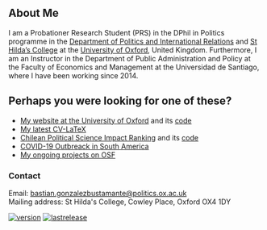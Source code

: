 ## About Me

I am a Probationer Research Student (PRS) in the DPhil in Politics programme in the [Department of Politics and International Relations](https://www.politics.ox.ac.uk/) and [St Hilda’s College](https://www.sthildas.ox.ac.uk/) at the [University of Oxford](http://www.ox.ac.uk/), United Kingdom. Furthermore, I am an Instructor in the Department of Public Administration and Policy at the Faculty of Economics and Management at the Universidad de Santiago, where I have been working since 2014.

## Perhaps you were looking for one of these?

- [My website at the University of Oxford](http://users.ox.ac.uk/~shil5311/) and its [code](https://github.com/bgonzalezbustamante/academic-kickstart)
- [My latest CV-LaTeX](https://github.com/bgonzalezbustamante/CV-LaTeX)
- [Chilean Political Science Impact Ranking](http://users.ox.ac.uk/~shil5311/ranking/) and its [code](https://github.com/bgonzalezbustamante/CPS-Ranking)
- [COVID-19 Outbreack in South America](https://bgonzalezbustamante.github.io/COVID-19-South-America/)
- [My ongoing projects on OSF](https://osf.io/n62dh/)

### Contact

Email: [bastian.gonzalezbustamante@politics.ox.ac.uk](mailto:bastian.gonzalezbustamante@politics.ox.ac.uk) <br />
Mailing address: St Hilda's College, Cowley Place, Oxford OX4 1DY

[![version](https://img.shields.io/badge/version-v1.1.0-blue.svg)](https://github.com/bgonzalezbustamante/bgonzalezbustamante.github.io/blob/master/changelog.txt) [![lastrelease](https://img.shields.io/badge/latest%20release-March%202020-orange.svg)](https://bgonzalezbustamante.github.io/)
